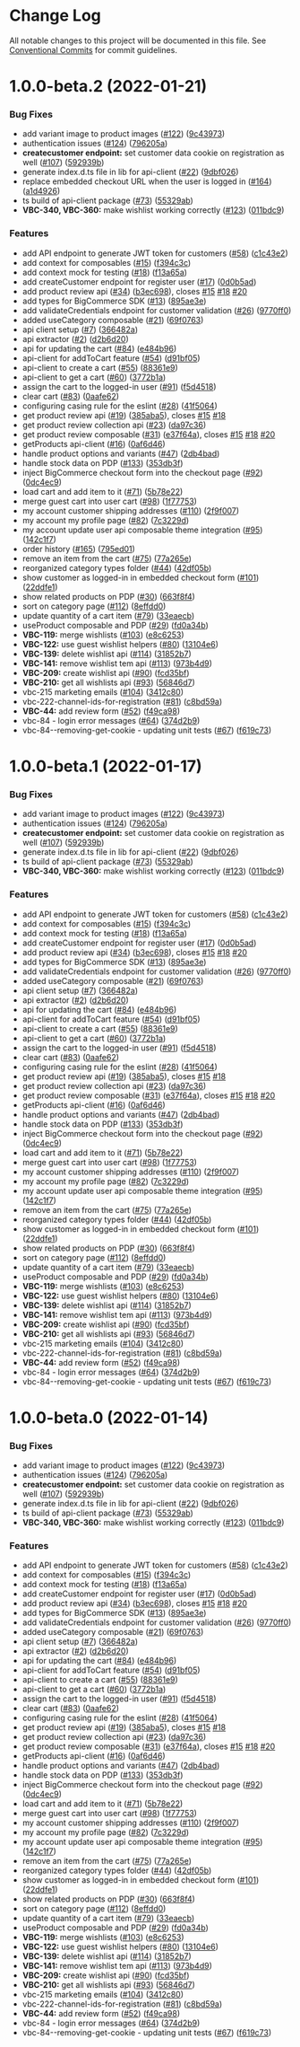# Change Log

All notable changes to this project will be documented in this file.
See [Conventional Commits](https://conventionalcommits.org) for commit guidelines.

# 1.0.0-beta.2 (2022-01-21)


### Bug Fixes

* add variant image to product images ([#122](https://github.com/vuestorefront/bigcommerce/issues/122)) ([9c43973](https://github.com/vuestorefront/bigcommerce/commit/9c43973758cbf7338061c7872805e6233ba04dfe))
* authentication issues ([#124](https://github.com/vuestorefront/bigcommerce/issues/124)) ([796205a](https://github.com/vuestorefront/bigcommerce/commit/796205aec0cfd3ab468e9734f7977aadc5ccc9ad))
* **createcustomer endpoint:** set customer data cookie on registration as well ([#107](https://github.com/vuestorefront/bigcommerce/issues/107)) ([592939b](https://github.com/vuestorefront/bigcommerce/commit/592939b509764ea4dbeeaa051d6bc4fca2604a97))
* generate index.d.ts file in lib for api-client ([#22](https://github.com/vuestorefront/bigcommerce/issues/22)) ([9dbf026](https://github.com/vuestorefront/bigcommerce/commit/9dbf0262b84f556f361a2293caae278d9d6e63e2))
* replace embedded checkout URL when the user is logged in ([#164](https://github.com/vuestorefront/bigcommerce/issues/164)) ([a1d4926](https://github.com/vuestorefront/bigcommerce/commit/a1d492608dac88363eeed421d615195116d5daa5))
* ts build of api-client package ([#73](https://github.com/vuestorefront/bigcommerce/issues/73)) ([55329ab](https://github.com/vuestorefront/bigcommerce/commit/55329ab638bf471ff72e02d300cf04bacbb64888))
* **VBC-340, VBC-360:** make wishlist working correctly ([#123](https://github.com/vuestorefront/bigcommerce/issues/123)) ([011bdc9](https://github.com/vuestorefront/bigcommerce/commit/011bdc9325fa36b718b1a34cbb2a1a0bc1dca7cd))


### Features

* add API endpoint to generate JWT token for customers ([#58](https://github.com/vuestorefront/bigcommerce/issues/58)) ([c1c43e2](https://github.com/vuestorefront/bigcommerce/commit/c1c43e20ba06d685b3327b44a32fd6a8a113e338))
* add context for composables ([#15](https://github.com/vuestorefront/bigcommerce/issues/15)) ([f394c3c](https://github.com/vuestorefront/bigcommerce/commit/f394c3c65725d2f96dfd9c1ce9e7ea91a990b6c8))
* add context mock for testing ([#18](https://github.com/vuestorefront/bigcommerce/issues/18)) ([f13a65a](https://github.com/vuestorefront/bigcommerce/commit/f13a65a11118a7acae534f28534d71096dca1888))
* add createCustomer endpoint for register user ([#17](https://github.com/vuestorefront/bigcommerce/issues/17)) ([0d0b5ad](https://github.com/vuestorefront/bigcommerce/commit/0d0b5adfbb150740e88ff4bcf0078628593e6c5f))
* add product review api ([#34](https://github.com/vuestorefront/bigcommerce/issues/34)) ([b3ec698](https://github.com/vuestorefront/bigcommerce/commit/b3ec69893926d3ce8d0210c02e56831aea4ad673)), closes [#15](https://github.com/vuestorefront/bigcommerce/issues/15) [#18](https://github.com/vuestorefront/bigcommerce/issues/18) [#20](https://github.com/vuestorefront/bigcommerce/issues/20)
* add types for BigCommerce SDK ([#13](https://github.com/vuestorefront/bigcommerce/issues/13)) ([895ae3e](https://github.com/vuestorefront/bigcommerce/commit/895ae3e621f1b16efa9496a8196eda1175bac9e3))
* add validateCredentials endpoint for customer validation ([#26](https://github.com/vuestorefront/bigcommerce/issues/26)) ([9770ff0](https://github.com/vuestorefront/bigcommerce/commit/9770ff04b3d917602e0f1c7b554baa00cbdc1c19))
* added useCategory composable ([#21](https://github.com/vuestorefront/bigcommerce/issues/21)) ([69f0763](https://github.com/vuestorefront/bigcommerce/commit/69f0763f3475b104e420b2a170cb63ecbe6172b5))
* api client setup ([#7](https://github.com/vuestorefront/bigcommerce/issues/7)) ([366482a](https://github.com/vuestorefront/bigcommerce/commit/366482ac95c29db59af852f16c90ae4259479daf))
* api extractor ([#2](https://github.com/vuestorefront/bigcommerce/issues/2)) ([d2b6d20](https://github.com/vuestorefront/bigcommerce/commit/d2b6d203d30e31ec39182f75dce01b876356fb23))
* api for updating the cart ([#84](https://github.com/vuestorefront/bigcommerce/issues/84)) ([e484b96](https://github.com/vuestorefront/bigcommerce/commit/e484b96fa7a13e61de44400440a59fcf6a0a6d3c))
* api-client for addToCart feature ([#54](https://github.com/vuestorefront/bigcommerce/issues/54)) ([d91bf05](https://github.com/vuestorefront/bigcommerce/commit/d91bf05f8a292e216e45d4a72a20296385d91248))
* api-client to create a cart ([#55](https://github.com/vuestorefront/bigcommerce/issues/55)) ([88361e9](https://github.com/vuestorefront/bigcommerce/commit/88361e94953fbcb8864aa57e32bbe2007bbeab2b))
* api-client to get a cart ([#60](https://github.com/vuestorefront/bigcommerce/issues/60)) ([3772b1a](https://github.com/vuestorefront/bigcommerce/commit/3772b1a26e520b63ac302032257d59e69b1f7f6f))
* assign the cart to the logged-in user ([#91](https://github.com/vuestorefront/bigcommerce/issues/91)) ([f5d4518](https://github.com/vuestorefront/bigcommerce/commit/f5d4518695b2f39de2842696d3b626905b05972b))
* clear cart ([#83](https://github.com/vuestorefront/bigcommerce/issues/83)) ([0aafe62](https://github.com/vuestorefront/bigcommerce/commit/0aafe628de4c5a564043893e767974f6d686afeb))
* configuring casing rule for the eslint ([#28](https://github.com/vuestorefront/bigcommerce/issues/28)) ([41f5064](https://github.com/vuestorefront/bigcommerce/commit/41f50648d5053e6062d4470289ea6d95dc047668))
* get product review api ([#19](https://github.com/vuestorefront/bigcommerce/issues/19)) ([385aba5](https://github.com/vuestorefront/bigcommerce/commit/385aba5385ef51118b6245219f45a7e0fe417c97)), closes [#15](https://github.com/vuestorefront/bigcommerce/issues/15) [#18](https://github.com/vuestorefront/bigcommerce/issues/18)
* get product review collection api ([#23](https://github.com/vuestorefront/bigcommerce/issues/23)) ([da97c36](https://github.com/vuestorefront/bigcommerce/commit/da97c36002957e29bc1c936ad966f453cc3bf61d))
* get product review composable ([#31](https://github.com/vuestorefront/bigcommerce/issues/31)) ([e37f64a](https://github.com/vuestorefront/bigcommerce/commit/e37f64a970817708bc2e20fb35b4b0dbb9e5307b)), closes [#15](https://github.com/vuestorefront/bigcommerce/issues/15) [#18](https://github.com/vuestorefront/bigcommerce/issues/18) [#20](https://github.com/vuestorefront/bigcommerce/issues/20)
* getProducts api-client ([#16](https://github.com/vuestorefront/bigcommerce/issues/16)) ([0af6d46](https://github.com/vuestorefront/bigcommerce/commit/0af6d463f4a4f92a86286b3eb91a9256572f07fd))
* handle product options and variants ([#47](https://github.com/vuestorefront/bigcommerce/issues/47)) ([2db4bad](https://github.com/vuestorefront/bigcommerce/commit/2db4bad6329d9041f240c6804766ff1b297a1817))
* handle stock data on PDP ([#133](https://github.com/vuestorefront/bigcommerce/issues/133)) ([353db3f](https://github.com/vuestorefront/bigcommerce/commit/353db3fbe39c6d23965f1027bc7cd8720726a4be))
* inject BigCommerce checkout form into the checkout page ([#92](https://github.com/vuestorefront/bigcommerce/issues/92)) ([0dc4ec9](https://github.com/vuestorefront/bigcommerce/commit/0dc4ec9c1930907b814df5712d397e55e4d13e25))
* load cart and add item to it ([#71](https://github.com/vuestorefront/bigcommerce/issues/71)) ([5b78e22](https://github.com/vuestorefront/bigcommerce/commit/5b78e22a4b0175cb814d200c9a5b76207aeca205))
* merge guest cart into user cart ([#98](https://github.com/vuestorefront/bigcommerce/issues/98)) ([1f77753](https://github.com/vuestorefront/bigcommerce/commit/1f7775335a90fae3ee9238170671c6e12ad9c705))
* my account customer shipping addresses ([#110](https://github.com/vuestorefront/bigcommerce/issues/110)) ([2f9f007](https://github.com/vuestorefront/bigcommerce/commit/2f9f00721ed25f99e70c198ebbb50ad7d281301e))
* my account my profile page ([#82](https://github.com/vuestorefront/bigcommerce/issues/82)) ([7c3229d](https://github.com/vuestorefront/bigcommerce/commit/7c3229def224cd77b806f88ead0d40674a4e1ec5))
* my account update user api composable theme integration ([#95](https://github.com/vuestorefront/bigcommerce/issues/95)) ([142c1f7](https://github.com/vuestorefront/bigcommerce/commit/142c1f78c1b34de649f2f9b3c5a8eea5881373c3))
* order history ([#165](https://github.com/vuestorefront/bigcommerce/issues/165)) ([795ed01](https://github.com/vuestorefront/bigcommerce/commit/795ed013c101d1163583c00651070a1b7ec7fbc4))
* remove an item from the cart ([#75](https://github.com/vuestorefront/bigcommerce/issues/75)) ([77a265e](https://github.com/vuestorefront/bigcommerce/commit/77a265eb9bfabacc9f0f230aa8028b0587fb4a4b))
* reorganized category types folder ([#44](https://github.com/vuestorefront/bigcommerce/issues/44)) ([42df05b](https://github.com/vuestorefront/bigcommerce/commit/42df05b7f2e74e7d53d44742d2c216b8731794c0))
* show customer as logged-in in embedded checkout form ([#101](https://github.com/vuestorefront/bigcommerce/issues/101)) ([22ddfe1](https://github.com/vuestorefront/bigcommerce/commit/22ddfe1759422b7f1d888e387c6c00ca62ec1e9d))
* show related products on PDP ([#30](https://github.com/vuestorefront/bigcommerce/issues/30)) ([663f8f4](https://github.com/vuestorefront/bigcommerce/commit/663f8f451a1f12284e7cda5bc3daa8f199711154))
* sort on category page ([#112](https://github.com/vuestorefront/bigcommerce/issues/112)) ([8effdd0](https://github.com/vuestorefront/bigcommerce/commit/8effdd0cb7431c5fd0ebdb6deb2bae4ff762d82a))
* update quantity of a cart item ([#79](https://github.com/vuestorefront/bigcommerce/issues/79)) ([33eaecb](https://github.com/vuestorefront/bigcommerce/commit/33eaecba0ff993b288c9bfdf9f6b384df6d10231))
* useProduct composable and PDP ([#29](https://github.com/vuestorefront/bigcommerce/issues/29)) ([fd0a34b](https://github.com/vuestorefront/bigcommerce/commit/fd0a34b3186e97123bf6c8bed49ae69af2722c09))
* **VBC-119:** merge wishlists ([#103](https://github.com/vuestorefront/bigcommerce/issues/103)) ([e8c6253](https://github.com/vuestorefront/bigcommerce/commit/e8c625377e93bba02f4eebd9921d8f583efa54f8))
* **VBC-122:** use guest wishlist helpers ([#80](https://github.com/vuestorefront/bigcommerce/issues/80)) ([13104e6](https://github.com/vuestorefront/bigcommerce/commit/13104e68f58a0d3764e53cc6ddcc029ec4657454))
* **VBC-139:** delete wishlist api ([#114](https://github.com/vuestorefront/bigcommerce/issues/114)) ([31852b7](https://github.com/vuestorefront/bigcommerce/commit/31852b7a536576a50667491320e4a52164ec32c1))
* **VBC-141:** remove wishlist tem api ([#113](https://github.com/vuestorefront/bigcommerce/issues/113)) ([973b4d9](https://github.com/vuestorefront/bigcommerce/commit/973b4d947ee2933d463cf0c070c731c105bef7ab))
* **VBC-209:** create wishlist api ([#90](https://github.com/vuestorefront/bigcommerce/issues/90)) ([fcd35bf](https://github.com/vuestorefront/bigcommerce/commit/fcd35bf01f801f0a73d8131a6c0bece1e8d0cca4))
* **VBC-210:** get all wishlists api ([#93](https://github.com/vuestorefront/bigcommerce/issues/93)) ([56846d7](https://github.com/vuestorefront/bigcommerce/commit/56846d7d31f1ef1fda3aeba45229ad17931ae43e))
* vbc-215 marketing emails ([#104](https://github.com/vuestorefront/bigcommerce/issues/104)) ([3412c80](https://github.com/vuestorefront/bigcommerce/commit/3412c80475ce7cc1945604256bac3898f346e5bf))
* vbc-222-channel-ids-for-registration ([#81](https://github.com/vuestorefront/bigcommerce/issues/81)) ([c8bd59a](https://github.com/vuestorefront/bigcommerce/commit/c8bd59ab3171e751fb09991faf419fef04a30705))
* **VBC-44:** add review form ([#52](https://github.com/vuestorefront/bigcommerce/issues/52)) ([f49ca98](https://github.com/vuestorefront/bigcommerce/commit/f49ca98c4541555bf1888c7375ce36510a5782ad))
* vbc-84 - login error messages ([#64](https://github.com/vuestorefront/bigcommerce/issues/64)) ([374d2b9](https://github.com/vuestorefront/bigcommerce/commit/374d2b9679ed3dfecd28febdc77e84b37aa8cbf6))
* vbc-84--removing-get-cookie - updating unit tests ([#67](https://github.com/vuestorefront/bigcommerce/issues/67)) ([f619c73](https://github.com/vuestorefront/bigcommerce/commit/f619c73d9e21c131ce76d408525d7b91a7f92d3e))





# 1.0.0-beta.1 (2022-01-17)


### Bug Fixes

* add variant image to product images ([#122](https://github.com/vuestorefront/bigcommerce/issues/122)) ([9c43973](https://github.com/vuestorefront/bigcommerce/commit/9c43973758cbf7338061c7872805e6233ba04dfe))
* authentication issues ([#124](https://github.com/vuestorefront/bigcommerce/issues/124)) ([796205a](https://github.com/vuestorefront/bigcommerce/commit/796205aec0cfd3ab468e9734f7977aadc5ccc9ad))
* **createcustomer endpoint:** set customer data cookie on registration as well ([#107](https://github.com/vuestorefront/bigcommerce/issues/107)) ([592939b](https://github.com/vuestorefront/bigcommerce/commit/592939b509764ea4dbeeaa051d6bc4fca2604a97))
* generate index.d.ts file in lib for api-client ([#22](https://github.com/vuestorefront/bigcommerce/issues/22)) ([9dbf026](https://github.com/vuestorefront/bigcommerce/commit/9dbf0262b84f556f361a2293caae278d9d6e63e2))
* ts build of api-client package ([#73](https://github.com/vuestorefront/bigcommerce/issues/73)) ([55329ab](https://github.com/vuestorefront/bigcommerce/commit/55329ab638bf471ff72e02d300cf04bacbb64888))
* **VBC-340, VBC-360:** make wishlist working correctly ([#123](https://github.com/vuestorefront/bigcommerce/issues/123)) ([011bdc9](https://github.com/vuestorefront/bigcommerce/commit/011bdc9325fa36b718b1a34cbb2a1a0bc1dca7cd))


### Features

* add API endpoint to generate JWT token for customers ([#58](https://github.com/vuestorefront/bigcommerce/issues/58)) ([c1c43e2](https://github.com/vuestorefront/bigcommerce/commit/c1c43e20ba06d685b3327b44a32fd6a8a113e338))
* add context for composables ([#15](https://github.com/vuestorefront/bigcommerce/issues/15)) ([f394c3c](https://github.com/vuestorefront/bigcommerce/commit/f394c3c65725d2f96dfd9c1ce9e7ea91a990b6c8))
* add context mock for testing ([#18](https://github.com/vuestorefront/bigcommerce/issues/18)) ([f13a65a](https://github.com/vuestorefront/bigcommerce/commit/f13a65a11118a7acae534f28534d71096dca1888))
* add createCustomer endpoint for register user ([#17](https://github.com/vuestorefront/bigcommerce/issues/17)) ([0d0b5ad](https://github.com/vuestorefront/bigcommerce/commit/0d0b5adfbb150740e88ff4bcf0078628593e6c5f))
* add product review api ([#34](https://github.com/vuestorefront/bigcommerce/issues/34)) ([b3ec698](https://github.com/vuestorefront/bigcommerce/commit/b3ec69893926d3ce8d0210c02e56831aea4ad673)), closes [#15](https://github.com/vuestorefront/bigcommerce/issues/15) [#18](https://github.com/vuestorefront/bigcommerce/issues/18) [#20](https://github.com/vuestorefront/bigcommerce/issues/20)
* add types for BigCommerce SDK ([#13](https://github.com/vuestorefront/bigcommerce/issues/13)) ([895ae3e](https://github.com/vuestorefront/bigcommerce/commit/895ae3e621f1b16efa9496a8196eda1175bac9e3))
* add validateCredentials endpoint for customer validation ([#26](https://github.com/vuestorefront/bigcommerce/issues/26)) ([9770ff0](https://github.com/vuestorefront/bigcommerce/commit/9770ff04b3d917602e0f1c7b554baa00cbdc1c19))
* added useCategory composable ([#21](https://github.com/vuestorefront/bigcommerce/issues/21)) ([69f0763](https://github.com/vuestorefront/bigcommerce/commit/69f0763f3475b104e420b2a170cb63ecbe6172b5))
* api client setup ([#7](https://github.com/vuestorefront/bigcommerce/issues/7)) ([366482a](https://github.com/vuestorefront/bigcommerce/commit/366482ac95c29db59af852f16c90ae4259479daf))
* api extractor ([#2](https://github.com/vuestorefront/bigcommerce/issues/2)) ([d2b6d20](https://github.com/vuestorefront/bigcommerce/commit/d2b6d203d30e31ec39182f75dce01b876356fb23))
* api for updating the cart ([#84](https://github.com/vuestorefront/bigcommerce/issues/84)) ([e484b96](https://github.com/vuestorefront/bigcommerce/commit/e484b96fa7a13e61de44400440a59fcf6a0a6d3c))
* api-client for addToCart feature ([#54](https://github.com/vuestorefront/bigcommerce/issues/54)) ([d91bf05](https://github.com/vuestorefront/bigcommerce/commit/d91bf05f8a292e216e45d4a72a20296385d91248))
* api-client to create a cart ([#55](https://github.com/vuestorefront/bigcommerce/issues/55)) ([88361e9](https://github.com/vuestorefront/bigcommerce/commit/88361e94953fbcb8864aa57e32bbe2007bbeab2b))
* api-client to get a cart ([#60](https://github.com/vuestorefront/bigcommerce/issues/60)) ([3772b1a](https://github.com/vuestorefront/bigcommerce/commit/3772b1a26e520b63ac302032257d59e69b1f7f6f))
* assign the cart to the logged-in user ([#91](https://github.com/vuestorefront/bigcommerce/issues/91)) ([f5d4518](https://github.com/vuestorefront/bigcommerce/commit/f5d4518695b2f39de2842696d3b626905b05972b))
* clear cart ([#83](https://github.com/vuestorefront/bigcommerce/issues/83)) ([0aafe62](https://github.com/vuestorefront/bigcommerce/commit/0aafe628de4c5a564043893e767974f6d686afeb))
* configuring casing rule for the eslint ([#28](https://github.com/vuestorefront/bigcommerce/issues/28)) ([41f5064](https://github.com/vuestorefront/bigcommerce/commit/41f50648d5053e6062d4470289ea6d95dc047668))
* get product review api ([#19](https://github.com/vuestorefront/bigcommerce/issues/19)) ([385aba5](https://github.com/vuestorefront/bigcommerce/commit/385aba5385ef51118b6245219f45a7e0fe417c97)), closes [#15](https://github.com/vuestorefront/bigcommerce/issues/15) [#18](https://github.com/vuestorefront/bigcommerce/issues/18)
* get product review collection api ([#23](https://github.com/vuestorefront/bigcommerce/issues/23)) ([da97c36](https://github.com/vuestorefront/bigcommerce/commit/da97c36002957e29bc1c936ad966f453cc3bf61d))
* get product review composable ([#31](https://github.com/vuestorefront/bigcommerce/issues/31)) ([e37f64a](https://github.com/vuestorefront/bigcommerce/commit/e37f64a970817708bc2e20fb35b4b0dbb9e5307b)), closes [#15](https://github.com/vuestorefront/bigcommerce/issues/15) [#18](https://github.com/vuestorefront/bigcommerce/issues/18) [#20](https://github.com/vuestorefront/bigcommerce/issues/20)
* getProducts api-client ([#16](https://github.com/vuestorefront/bigcommerce/issues/16)) ([0af6d46](https://github.com/vuestorefront/bigcommerce/commit/0af6d463f4a4f92a86286b3eb91a9256572f07fd))
* handle product options and variants ([#47](https://github.com/vuestorefront/bigcommerce/issues/47)) ([2db4bad](https://github.com/vuestorefront/bigcommerce/commit/2db4bad6329d9041f240c6804766ff1b297a1817))
* handle stock data on PDP ([#133](https://github.com/vuestorefront/bigcommerce/issues/133)) ([353db3f](https://github.com/vuestorefront/bigcommerce/commit/353db3fbe39c6d23965f1027bc7cd8720726a4be))
* inject BigCommerce checkout form into the checkout page ([#92](https://github.com/vuestorefront/bigcommerce/issues/92)) ([0dc4ec9](https://github.com/vuestorefront/bigcommerce/commit/0dc4ec9c1930907b814df5712d397e55e4d13e25))
* load cart and add item to it ([#71](https://github.com/vuestorefront/bigcommerce/issues/71)) ([5b78e22](https://github.com/vuestorefront/bigcommerce/commit/5b78e22a4b0175cb814d200c9a5b76207aeca205))
* merge guest cart into user cart ([#98](https://github.com/vuestorefront/bigcommerce/issues/98)) ([1f77753](https://github.com/vuestorefront/bigcommerce/commit/1f7775335a90fae3ee9238170671c6e12ad9c705))
* my account customer shipping addresses ([#110](https://github.com/vuestorefront/bigcommerce/issues/110)) ([2f9f007](https://github.com/vuestorefront/bigcommerce/commit/2f9f00721ed25f99e70c198ebbb50ad7d281301e))
* my account my profile page ([#82](https://github.com/vuestorefront/bigcommerce/issues/82)) ([7c3229d](https://github.com/vuestorefront/bigcommerce/commit/7c3229def224cd77b806f88ead0d40674a4e1ec5))
* my account update user api composable theme integration ([#95](https://github.com/vuestorefront/bigcommerce/issues/95)) ([142c1f7](https://github.com/vuestorefront/bigcommerce/commit/142c1f78c1b34de649f2f9b3c5a8eea5881373c3))
* remove an item from the cart ([#75](https://github.com/vuestorefront/bigcommerce/issues/75)) ([77a265e](https://github.com/vuestorefront/bigcommerce/commit/77a265eb9bfabacc9f0f230aa8028b0587fb4a4b))
* reorganized category types folder ([#44](https://github.com/vuestorefront/bigcommerce/issues/44)) ([42df05b](https://github.com/vuestorefront/bigcommerce/commit/42df05b7f2e74e7d53d44742d2c216b8731794c0))
* show customer as logged-in in embedded checkout form ([#101](https://github.com/vuestorefront/bigcommerce/issues/101)) ([22ddfe1](https://github.com/vuestorefront/bigcommerce/commit/22ddfe1759422b7f1d888e387c6c00ca62ec1e9d))
* show related products on PDP ([#30](https://github.com/vuestorefront/bigcommerce/issues/30)) ([663f8f4](https://github.com/vuestorefront/bigcommerce/commit/663f8f451a1f12284e7cda5bc3daa8f199711154))
* sort on category page ([#112](https://github.com/vuestorefront/bigcommerce/issues/112)) ([8effdd0](https://github.com/vuestorefront/bigcommerce/commit/8effdd0cb7431c5fd0ebdb6deb2bae4ff762d82a))
* update quantity of a cart item ([#79](https://github.com/vuestorefront/bigcommerce/issues/79)) ([33eaecb](https://github.com/vuestorefront/bigcommerce/commit/33eaecba0ff993b288c9bfdf9f6b384df6d10231))
* useProduct composable and PDP ([#29](https://github.com/vuestorefront/bigcommerce/issues/29)) ([fd0a34b](https://github.com/vuestorefront/bigcommerce/commit/fd0a34b3186e97123bf6c8bed49ae69af2722c09))
* **VBC-119:** merge wishlists ([#103](https://github.com/vuestorefront/bigcommerce/issues/103)) ([e8c6253](https://github.com/vuestorefront/bigcommerce/commit/e8c625377e93bba02f4eebd9921d8f583efa54f8))
* **VBC-122:** use guest wishlist helpers ([#80](https://github.com/vuestorefront/bigcommerce/issues/80)) ([13104e6](https://github.com/vuestorefront/bigcommerce/commit/13104e68f58a0d3764e53cc6ddcc029ec4657454))
* **VBC-139:** delete wishlist api ([#114](https://github.com/vuestorefront/bigcommerce/issues/114)) ([31852b7](https://github.com/vuestorefront/bigcommerce/commit/31852b7a536576a50667491320e4a52164ec32c1))
* **VBC-141:** remove wishlist tem api ([#113](https://github.com/vuestorefront/bigcommerce/issues/113)) ([973b4d9](https://github.com/vuestorefront/bigcommerce/commit/973b4d947ee2933d463cf0c070c731c105bef7ab))
* **VBC-209:** create wishlist api ([#90](https://github.com/vuestorefront/bigcommerce/issues/90)) ([fcd35bf](https://github.com/vuestorefront/bigcommerce/commit/fcd35bf01f801f0a73d8131a6c0bece1e8d0cca4))
* **VBC-210:** get all wishlists api ([#93](https://github.com/vuestorefront/bigcommerce/issues/93)) ([56846d7](https://github.com/vuestorefront/bigcommerce/commit/56846d7d31f1ef1fda3aeba45229ad17931ae43e))
* vbc-215 marketing emails ([#104](https://github.com/vuestorefront/bigcommerce/issues/104)) ([3412c80](https://github.com/vuestorefront/bigcommerce/commit/3412c80475ce7cc1945604256bac3898f346e5bf))
* vbc-222-channel-ids-for-registration ([#81](https://github.com/vuestorefront/bigcommerce/issues/81)) ([c8bd59a](https://github.com/vuestorefront/bigcommerce/commit/c8bd59ab3171e751fb09991faf419fef04a30705))
* **VBC-44:** add review form ([#52](https://github.com/vuestorefront/bigcommerce/issues/52)) ([f49ca98](https://github.com/vuestorefront/bigcommerce/commit/f49ca98c4541555bf1888c7375ce36510a5782ad))
* vbc-84 - login error messages ([#64](https://github.com/vuestorefront/bigcommerce/issues/64)) ([374d2b9](https://github.com/vuestorefront/bigcommerce/commit/374d2b9679ed3dfecd28febdc77e84b37aa8cbf6))
* vbc-84--removing-get-cookie - updating unit tests ([#67](https://github.com/vuestorefront/bigcommerce/issues/67)) ([f619c73](https://github.com/vuestorefront/bigcommerce/commit/f619c73d9e21c131ce76d408525d7b91a7f92d3e))





# 1.0.0-beta.0 (2022-01-14)


### Bug Fixes

* add variant image to product images ([#122](https://github.com/vuestorefront/bigcommerce/issues/122)) ([9c43973](https://github.com/vuestorefront/bigcommerce/commit/9c43973758cbf7338061c7872805e6233ba04dfe))
* authentication issues ([#124](https://github.com/vuestorefront/bigcommerce/issues/124)) ([796205a](https://github.com/vuestorefront/bigcommerce/commit/796205aec0cfd3ab468e9734f7977aadc5ccc9ad))
* **createcustomer endpoint:** set customer data cookie on registration as well ([#107](https://github.com/vuestorefront/bigcommerce/issues/107)) ([592939b](https://github.com/vuestorefront/bigcommerce/commit/592939b509764ea4dbeeaa051d6bc4fca2604a97))
* generate index.d.ts file in lib for api-client ([#22](https://github.com/vuestorefront/bigcommerce/issues/22)) ([9dbf026](https://github.com/vuestorefront/bigcommerce/commit/9dbf0262b84f556f361a2293caae278d9d6e63e2))
* ts build of api-client package ([#73](https://github.com/vuestorefront/bigcommerce/issues/73)) ([55329ab](https://github.com/vuestorefront/bigcommerce/commit/55329ab638bf471ff72e02d300cf04bacbb64888))
* **VBC-340, VBC-360:** make wishlist working correctly ([#123](https://github.com/vuestorefront/bigcommerce/issues/123)) ([011bdc9](https://github.com/vuestorefront/bigcommerce/commit/011bdc9325fa36b718b1a34cbb2a1a0bc1dca7cd))


### Features

* add API endpoint to generate JWT token for customers ([#58](https://github.com/vuestorefront/bigcommerce/issues/58)) ([c1c43e2](https://github.com/vuestorefront/bigcommerce/commit/c1c43e20ba06d685b3327b44a32fd6a8a113e338))
* add context for composables ([#15](https://github.com/vuestorefront/bigcommerce/issues/15)) ([f394c3c](https://github.com/vuestorefront/bigcommerce/commit/f394c3c65725d2f96dfd9c1ce9e7ea91a990b6c8))
* add context mock for testing ([#18](https://github.com/vuestorefront/bigcommerce/issues/18)) ([f13a65a](https://github.com/vuestorefront/bigcommerce/commit/f13a65a11118a7acae534f28534d71096dca1888))
* add createCustomer endpoint for register user ([#17](https://github.com/vuestorefront/bigcommerce/issues/17)) ([0d0b5ad](https://github.com/vuestorefront/bigcommerce/commit/0d0b5adfbb150740e88ff4bcf0078628593e6c5f))
* add product review api ([#34](https://github.com/vuestorefront/bigcommerce/issues/34)) ([b3ec698](https://github.com/vuestorefront/bigcommerce/commit/b3ec69893926d3ce8d0210c02e56831aea4ad673)), closes [#15](https://github.com/vuestorefront/bigcommerce/issues/15) [#18](https://github.com/vuestorefront/bigcommerce/issues/18) [#20](https://github.com/vuestorefront/bigcommerce/issues/20)
* add types for BigCommerce SDK ([#13](https://github.com/vuestorefront/bigcommerce/issues/13)) ([895ae3e](https://github.com/vuestorefront/bigcommerce/commit/895ae3e621f1b16efa9496a8196eda1175bac9e3))
* add validateCredentials endpoint for customer validation ([#26](https://github.com/vuestorefront/bigcommerce/issues/26)) ([9770ff0](https://github.com/vuestorefront/bigcommerce/commit/9770ff04b3d917602e0f1c7b554baa00cbdc1c19))
* added useCategory composable ([#21](https://github.com/vuestorefront/bigcommerce/issues/21)) ([69f0763](https://github.com/vuestorefront/bigcommerce/commit/69f0763f3475b104e420b2a170cb63ecbe6172b5))
* api client setup ([#7](https://github.com/vuestorefront/bigcommerce/issues/7)) ([366482a](https://github.com/vuestorefront/bigcommerce/commit/366482ac95c29db59af852f16c90ae4259479daf))
* api extractor ([#2](https://github.com/vuestorefront/bigcommerce/issues/2)) ([d2b6d20](https://github.com/vuestorefront/bigcommerce/commit/d2b6d203d30e31ec39182f75dce01b876356fb23))
* api for updating the cart ([#84](https://github.com/vuestorefront/bigcommerce/issues/84)) ([e484b96](https://github.com/vuestorefront/bigcommerce/commit/e484b96fa7a13e61de44400440a59fcf6a0a6d3c))
* api-client for addToCart feature ([#54](https://github.com/vuestorefront/bigcommerce/issues/54)) ([d91bf05](https://github.com/vuestorefront/bigcommerce/commit/d91bf05f8a292e216e45d4a72a20296385d91248))
* api-client to create a cart ([#55](https://github.com/vuestorefront/bigcommerce/issues/55)) ([88361e9](https://github.com/vuestorefront/bigcommerce/commit/88361e94953fbcb8864aa57e32bbe2007bbeab2b))
* api-client to get a cart ([#60](https://github.com/vuestorefront/bigcommerce/issues/60)) ([3772b1a](https://github.com/vuestorefront/bigcommerce/commit/3772b1a26e520b63ac302032257d59e69b1f7f6f))
* assign the cart to the logged-in user ([#91](https://github.com/vuestorefront/bigcommerce/issues/91)) ([f5d4518](https://github.com/vuestorefront/bigcommerce/commit/f5d4518695b2f39de2842696d3b626905b05972b))
* clear cart ([#83](https://github.com/vuestorefront/bigcommerce/issues/83)) ([0aafe62](https://github.com/vuestorefront/bigcommerce/commit/0aafe628de4c5a564043893e767974f6d686afeb))
* configuring casing rule for the eslint ([#28](https://github.com/vuestorefront/bigcommerce/issues/28)) ([41f5064](https://github.com/vuestorefront/bigcommerce/commit/41f50648d5053e6062d4470289ea6d95dc047668))
* get product review api ([#19](https://github.com/vuestorefront/bigcommerce/issues/19)) ([385aba5](https://github.com/vuestorefront/bigcommerce/commit/385aba5385ef51118b6245219f45a7e0fe417c97)), closes [#15](https://github.com/vuestorefront/bigcommerce/issues/15) [#18](https://github.com/vuestorefront/bigcommerce/issues/18)
* get product review collection api ([#23](https://github.com/vuestorefront/bigcommerce/issues/23)) ([da97c36](https://github.com/vuestorefront/bigcommerce/commit/da97c36002957e29bc1c936ad966f453cc3bf61d))
* get product review composable ([#31](https://github.com/vuestorefront/bigcommerce/issues/31)) ([e37f64a](https://github.com/vuestorefront/bigcommerce/commit/e37f64a970817708bc2e20fb35b4b0dbb9e5307b)), closes [#15](https://github.com/vuestorefront/bigcommerce/issues/15) [#18](https://github.com/vuestorefront/bigcommerce/issues/18) [#20](https://github.com/vuestorefront/bigcommerce/issues/20)
* getProducts api-client ([#16](https://github.com/vuestorefront/bigcommerce/issues/16)) ([0af6d46](https://github.com/vuestorefront/bigcommerce/commit/0af6d463f4a4f92a86286b3eb91a9256572f07fd))
* handle product options and variants ([#47](https://github.com/vuestorefront/bigcommerce/issues/47)) ([2db4bad](https://github.com/vuestorefront/bigcommerce/commit/2db4bad6329d9041f240c6804766ff1b297a1817))
* handle stock data on PDP ([#133](https://github.com/vuestorefront/bigcommerce/issues/133)) ([353db3f](https://github.com/vuestorefront/bigcommerce/commit/353db3fbe39c6d23965f1027bc7cd8720726a4be))
* inject BigCommerce checkout form into the checkout page ([#92](https://github.com/vuestorefront/bigcommerce/issues/92)) ([0dc4ec9](https://github.com/vuestorefront/bigcommerce/commit/0dc4ec9c1930907b814df5712d397e55e4d13e25))
* load cart and add item to it ([#71](https://github.com/vuestorefront/bigcommerce/issues/71)) ([5b78e22](https://github.com/vuestorefront/bigcommerce/commit/5b78e22a4b0175cb814d200c9a5b76207aeca205))
* merge guest cart into user cart ([#98](https://github.com/vuestorefront/bigcommerce/issues/98)) ([1f77753](https://github.com/vuestorefront/bigcommerce/commit/1f7775335a90fae3ee9238170671c6e12ad9c705))
* my account customer shipping addresses ([#110](https://github.com/vuestorefront/bigcommerce/issues/110)) ([2f9f007](https://github.com/vuestorefront/bigcommerce/commit/2f9f00721ed25f99e70c198ebbb50ad7d281301e))
* my account my profile page ([#82](https://github.com/vuestorefront/bigcommerce/issues/82)) ([7c3229d](https://github.com/vuestorefront/bigcommerce/commit/7c3229def224cd77b806f88ead0d40674a4e1ec5))
* my account update user api composable theme integration ([#95](https://github.com/vuestorefront/bigcommerce/issues/95)) ([142c1f7](https://github.com/vuestorefront/bigcommerce/commit/142c1f78c1b34de649f2f9b3c5a8eea5881373c3))
* remove an item from the cart ([#75](https://github.com/vuestorefront/bigcommerce/issues/75)) ([77a265e](https://github.com/vuestorefront/bigcommerce/commit/77a265eb9bfabacc9f0f230aa8028b0587fb4a4b))
* reorganized category types folder ([#44](https://github.com/vuestorefront/bigcommerce/issues/44)) ([42df05b](https://github.com/vuestorefront/bigcommerce/commit/42df05b7f2e74e7d53d44742d2c216b8731794c0))
* show customer as logged-in in embedded checkout form ([#101](https://github.com/vuestorefront/bigcommerce/issues/101)) ([22ddfe1](https://github.com/vuestorefront/bigcommerce/commit/22ddfe1759422b7f1d888e387c6c00ca62ec1e9d))
* show related products on PDP ([#30](https://github.com/vuestorefront/bigcommerce/issues/30)) ([663f8f4](https://github.com/vuestorefront/bigcommerce/commit/663f8f451a1f12284e7cda5bc3daa8f199711154))
* sort on category page ([#112](https://github.com/vuestorefront/bigcommerce/issues/112)) ([8effdd0](https://github.com/vuestorefront/bigcommerce/commit/8effdd0cb7431c5fd0ebdb6deb2bae4ff762d82a))
* update quantity of a cart item ([#79](https://github.com/vuestorefront/bigcommerce/issues/79)) ([33eaecb](https://github.com/vuestorefront/bigcommerce/commit/33eaecba0ff993b288c9bfdf9f6b384df6d10231))
* useProduct composable and PDP ([#29](https://github.com/vuestorefront/bigcommerce/issues/29)) ([fd0a34b](https://github.com/vuestorefront/bigcommerce/commit/fd0a34b3186e97123bf6c8bed49ae69af2722c09))
* **VBC-119:** merge wishlists ([#103](https://github.com/vuestorefront/bigcommerce/issues/103)) ([e8c6253](https://github.com/vuestorefront/bigcommerce/commit/e8c625377e93bba02f4eebd9921d8f583efa54f8))
* **VBC-122:** use guest wishlist helpers ([#80](https://github.com/vuestorefront/bigcommerce/issues/80)) ([13104e6](https://github.com/vuestorefront/bigcommerce/commit/13104e68f58a0d3764e53cc6ddcc029ec4657454))
* **VBC-139:** delete wishlist api ([#114](https://github.com/vuestorefront/bigcommerce/issues/114)) ([31852b7](https://github.com/vuestorefront/bigcommerce/commit/31852b7a536576a50667491320e4a52164ec32c1))
* **VBC-141:** remove wishlist tem api ([#113](https://github.com/vuestorefront/bigcommerce/issues/113)) ([973b4d9](https://github.com/vuestorefront/bigcommerce/commit/973b4d947ee2933d463cf0c070c731c105bef7ab))
* **VBC-209:** create wishlist api ([#90](https://github.com/vuestorefront/bigcommerce/issues/90)) ([fcd35bf](https://github.com/vuestorefront/bigcommerce/commit/fcd35bf01f801f0a73d8131a6c0bece1e8d0cca4))
* **VBC-210:** get all wishlists api ([#93](https://github.com/vuestorefront/bigcommerce/issues/93)) ([56846d7](https://github.com/vuestorefront/bigcommerce/commit/56846d7d31f1ef1fda3aeba45229ad17931ae43e))
* vbc-215 marketing emails ([#104](https://github.com/vuestorefront/bigcommerce/issues/104)) ([3412c80](https://github.com/vuestorefront/bigcommerce/commit/3412c80475ce7cc1945604256bac3898f346e5bf))
* vbc-222-channel-ids-for-registration ([#81](https://github.com/vuestorefront/bigcommerce/issues/81)) ([c8bd59a](https://github.com/vuestorefront/bigcommerce/commit/c8bd59ab3171e751fb09991faf419fef04a30705))
* **VBC-44:** add review form ([#52](https://github.com/vuestorefront/bigcommerce/issues/52)) ([f49ca98](https://github.com/vuestorefront/bigcommerce/commit/f49ca98c4541555bf1888c7375ce36510a5782ad))
* vbc-84 - login error messages ([#64](https://github.com/vuestorefront/bigcommerce/issues/64)) ([374d2b9](https://github.com/vuestorefront/bigcommerce/commit/374d2b9679ed3dfecd28febdc77e84b37aa8cbf6))
* vbc-84--removing-get-cookie - updating unit tests ([#67](https://github.com/vuestorefront/bigcommerce/issues/67)) ([f619c73](https://github.com/vuestorefront/bigcommerce/commit/f619c73d9e21c131ce76d408525d7b91a7f92d3e))
